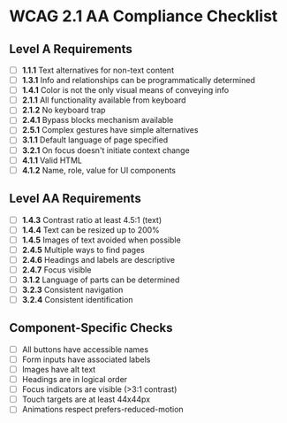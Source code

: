 # WCAG 2.1 AA Compliance Checklist

## Level A Requirements

- [ ] **1.1.1** Text alternatives for non-text content
- [ ] **1.3.1** Info and relationships can be programmatically determined
- [ ] **1.4.1** Color is not the only visual means of conveying info
- [ ] **2.1.1** All functionality available from keyboard
- [ ] **2.1.2** No keyboard trap
- [ ] **2.4.1** Bypass blocks mechanism available
- [ ] **2.5.1** Complex gestures have simple alternatives
- [ ] **3.1.1** Default language of page specified
- [ ] **3.2.1** On focus doesn't initiate context change
- [ ] **4.1.1** Valid HTML
- [ ] **4.1.2** Name, role, value for UI components

## Level AA Requirements

- [ ] **1.4.3** Contrast ratio at least 4.5:1 (text)
- [ ] **1.4.4** Text can be resized up to 200%
- [ ] **1.4.5** Images of text avoided when possible
- [ ] **2.4.5** Multiple ways to find pages
- [ ] **2.4.6** Headings and labels are descriptive
- [ ] **2.4.7** Focus visible
- [ ] **3.1.2** Language of parts can be determined
- [ ] **3.2.3** Consistent navigation
- [ ] **3.2.4** Consistent identification

## Component-Specific Checks

- [ ] All buttons have accessible names
- [ ] Form inputs have associated labels
- [ ] Images have alt text
- [ ] Headings are in logical order
- [ ] Focus indicators are visible (>3:1 contrast)
- [ ] Touch targets are at least 44x44px
- [ ] Animations respect prefers-reduced-motion
